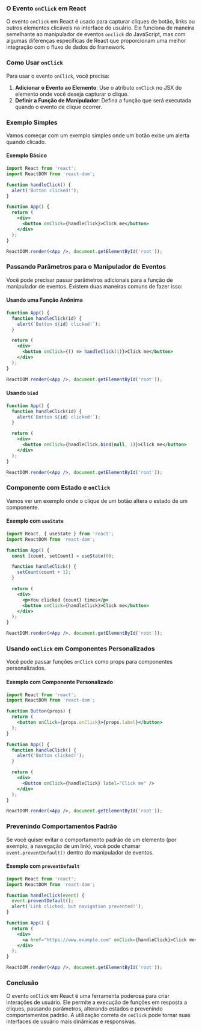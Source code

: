### O Evento `onClick` em React

O evento `onClick` em React é usado para capturar cliques de botão, links ou outros elementos clicáveis na interface do usuário. Ele funciona de maneira semelhante ao manipulador de eventos `onclick` do JavaScript, mas com algumas diferenças específicas de React que proporcionam uma melhor integração com o fluxo de dados do framework.

### Como Usar `onClick`

Para usar o evento `onClick`, você precisa:

1. **Adicionar o Evento ao Elemento**: Use o atributo `onClick` no JSX do elemento onde você deseja capturar o clique.
2. **Definir a Função de Manipulador**: Defina a função que será executada quando o evento de clique ocorrer.

### Exemplo Simples

Vamos começar com um exemplo simples onde um botão exibe um alerta quando clicado.

#### Exemplo Básico
```jsx
import React from 'react';
import ReactDOM from 'react-dom';

function handleClick() {
  alert('Button clicked!');
}

function App() {
  return (
    <div>
      <button onClick={handleClick}>Click me</button>
    </div>
  );
}

ReactDOM.render(<App />, document.getElementById('root'));
```

### Passando Parâmetros para o Manipulador de Eventos

Você pode precisar passar parâmetros adicionais para a função de manipulador de eventos. Existem duas maneiras comuns de fazer isso:

#### Usando uma Função Anônima
```jsx
function App() {
  function handleClick(id) {
    alert(`Button ${id} clicked!`);
  }

  return (
    <div>
      <button onClick={() => handleClick(1)}>Click me</button>
    </div>
  );
}

ReactDOM.render(<App />, document.getElementById('root'));
```

#### Usando `bind`
```jsx
function App() {
  function handleClick(id) {
    alert(`Button ${id} clicked!`);
  }

  return (
    <div>
      <button onClick={handleClick.bind(null, 1)}>Click me</button>
    </div>
  );
}

ReactDOM.render(<App />, document.getElementById('root'));
```

### Componente com Estado e `onClick`

Vamos ver um exemplo onde o clique de um botão altera o estado de um componente.

#### Exemplo com `useState`
```jsx
import React, { useState } from 'react';
import ReactDOM from 'react-dom';

function App() {
  const [count, setCount] = useState(0);

  function handleClick() {
    setCount(count + 1);
  }

  return (
    <div>
      <p>You clicked {count} times</p>
      <button onClick={handleClick}>Click me</button>
    </div>
  );
}

ReactDOM.render(<App />, document.getElementById('root'));
```

### Usando `onClick` em Componentes Personalizados

Você pode passar funções `onClick` como props para componentes personalizados.

#### Exemplo com Componente Personalizado
```jsx
import React from 'react';
import ReactDOM from 'react-dom';

function Button(props) {
  return (
    <button onClick={props.onClick}>{props.label}</button>
  );
}

function App() {
  function handleClick() {
    alert('Button clicked!');
  }

  return (
    <div>
      <Button onClick={handleClick} label="Click me" />
    </div>
  );
}

ReactDOM.render(<App />, document.getElementById('root'));
```

### Prevenindo Comportamentos Padrão

Se você quiser evitar o comportamento padrão de um elemento (por exemplo, a navegação de um link), você pode chamar `event.preventDefault()` dentro do manipulador de eventos.

#### Exemplo com `preventDefault`
```jsx
import React from 'react';
import ReactDOM from 'react-dom';

function handleClick(event) {
  event.preventDefault();
  alert('Link clicked, but navigation prevented!');
}

function App() {
  return (
    <div>
      <a href="https://www.example.com" onClick={handleClick}>Click me</a>
    </div>
  );
}

ReactDOM.render(<App />, document.getElementById('root'));
```

### Conclusão

O evento `onClick` em React é uma ferramenta poderosa para criar interações de usuário. Ele permite a execução de funções em resposta a cliques, passando parâmetros, alterando estados e prevenindo comportamentos padrão. A utilização correta de `onClick` pode tornar suas interfaces de usuário mais dinâmicas e responsivas.